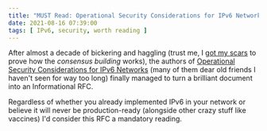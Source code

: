 ```yaml
---
title: "MUST Read: Operational Security Considerations for IPv6 Networks (RFC 9099)"
date: 2021-08-16 07:39:00
tags: [ IPv6, security, worth reading ]
---
```

After almost a decade of bickering and haggling (trust me, I [got my scars](https://blog.ipspace.net/2015/02/rfc-7454-bgp-operations-and-security.html) to prove how the *consensus building* works), the authors of [Operational Security Considerations for IPv6 Networks](https://datatracker.ietf.org/doc/html/rfc9099) (many of them dear old friends I haven't seen for way too long) finally managed to turn a brilliant document into an Informational RFC. 

Regardless of whether you already implemented IPv6 in your network or believe it will never be production-ready (alongside other crazy stuff like vaccines) I'd consider this RFC a mandatory reading.
